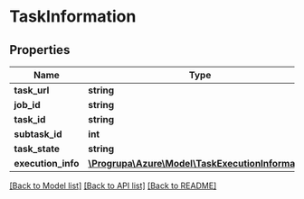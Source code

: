 # TaskInformation

## Properties
Name | Type | Description | Notes
------------ | ------------- | ------------- | -------------
**task_url** | **string** |  | [optional] 
**job_id** | **string** |  | [optional] 
**task_id** | **string** |  | [optional] 
**subtask_id** | **int** |  | [optional] 
**task_state** | **string** |  | 
**execution_info** | [**\Progrupa\Azure\Model\TaskExecutionInformation**](TaskExecutionInformation.md) |  | [optional] 

[[Back to Model list]](../README.md#documentation-for-models) [[Back to API list]](../README.md#documentation-for-api-endpoints) [[Back to README]](../README.md)


